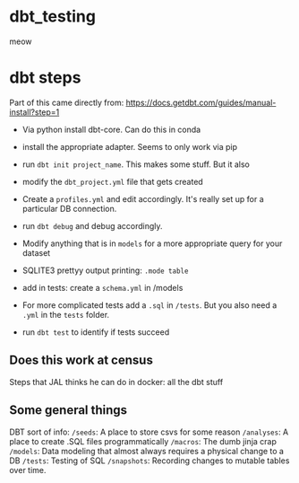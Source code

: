 # dbt_testing
meow

# dbt steps
Part of this came directly from:
https://docs.getdbt.com/guides/manual-install?step=1

- Via python install dbt-core. Can do this in conda
- install the appropriate adapter. Seems to only work via pip

- run `dbt init project_name`. This makes some stuff. But it also 

- modify the `dbt_project.yml` file that gets created

- Create a `profiles.yml` and edit accordingly. It's really set up for a particular DB connection.

- run `dbt debug` and debug accordingly.

- Modify anything that is in `models` for a more appropriate query for your dataset

- SQLITE3 prettyy output printing: `.mode table`

- add in tests: create a `schema.yml` in /models

- For more complicated tests add a `.sql` in `/tests`. But you also need a `.yml` in the `tests` folder.

- run `dbt test` to identify if tests succeed

## Does this work at census

Steps that JAL thinks he can do in docker: all the dbt stuff

## Some general things

DBT sort of info:
`/seeds`: A place to store csvs for some reason
`/analyses`: A place to create .SQL files programmatically
`/macros`: The dumb jinja crap 
`/models`: Data modeling that almost always requires a physical change to a DB
`/tests`: Testing of SQL
`/snapshots`: Recording changes to mutable tables over time. 